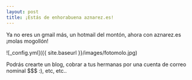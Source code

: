 ```yaml
---
layout: post
title: ¡Estás de enhorabuena aznarez.es!
---
```


Ya no eres un gmail más, un hotmail del montón, ahora con aznarez.es ¡molas mogollón!

![_config.yml]({{ site.baseurl }}/images/fotomolo.jpg)

Podrás crearte un blog, cobrar a tus hermanas por una cuenta de correo nominal $$$ :), etc, etc..
